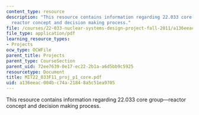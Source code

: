 ```yaml
---
content_type: resource
description: "This resource contains information regarding 22.033 core group\u2014\
  reactor concept and decision making process."
file: /courses/22-033-nuclear-systems-design-project-fall-2011/a136eeac004bc74a21848a5c51ea9705_MIT22_033F11_proj_p1_core.pdf
file_type: application/pdf
learning_resource_types:
- Projects
ocw_type: OCWFile
parent_title: Projects
parent_type: CourseSection
parent_uid: 72ee7639-0e17-ec22-2b1a-a6d5bb9c5925
resourcetype: Document
title: MIT22_033F11_proj_p1_core.pdf
uid: a136eeac-004b-c74a-2184-8a5c51ea9705
---
```

This resource contains information regarding 22.033 core group—reactor concept and decision making process.